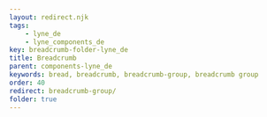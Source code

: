 ```yaml
---
layout: redirect.njk
tags: 
    - lyne_de
    - lyne_components_de
key: breadcrumb-folder-lyne_de
title: Breadcrumb
parent: components-lyne_de
keywords: bread, breadcrumb, breadcrumb-group, breadcrumb group
order: 40
redirect: breadcrumb-group/
folder: true
---
```


